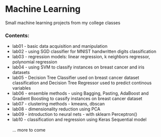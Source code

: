 # Machine Learning

Small machine learning projects from my college classes


### Contents:
- lab01 - basic data acquisition and manipulation
- lab02 - using SGD classifier for MNIST handwritten digits classification
- lab03 - regression models: linear regression, k neighbors regressor, polynomial regression  
- lab04 - using SVM to classify instances on breast cancer and iris datasets  
- lab05 - Decision Tree Classifier used on breast cancer dataset classification and Decision Tree Regressor used to predict continous variables  
- lab06 - ensemble methods - using Bagging, Pasting, AdaBoost and Gradient Boosting to cassify instances on breast cancer dataset  
- lab07 - clustering methods - kmeans, dbscan  
- lab08 - dimensionality reduction using PCA  
- lab09 - introduction to neural nets - with sklearn Perceptron()  
- lab10 - classification and regression using Keras Sequential model  
\
... more to come
